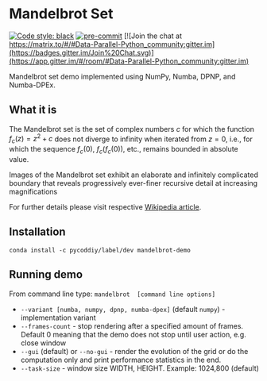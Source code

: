 # Mandelbrot Set

[![Code style: black](https://img.shields.io/badge/code%20style-black-000000.svg)](https://github.com/psf/black)
[![pre-commit](https://img.shields.io/badge/pre--commit-enabled-brightgreen?logo=pre-commit&logoColor=white)](https://github.com/pre-commit/pre-commit)
[![Join the chat at https://matrix.to/#/#Data-Parallel-Python_community:gitter.im](https://badges.gitter.im/Join%20Chat.svg)](https://app.gitter.im/#/room/#Data-Parallel-Python_community:gitter.im)

Mandelbrot set demo implemented using NumPy, Numba, DPNP, and Numba-DPEx.

## What it is

The Mandelbrot set is the set of complex numbers $c$ for which the function
$f_{c}(z)=z^{2}+c$ does not diverge to infinity when iterated from  $z=0$, i.e.,
for which the sequence $f_{c}(0)$, $f_{c}(f_{c}(0))$, etc., remains bounded in absolute value.

Images of the Mandelbrot set exhibit an elaborate and infinitely complicated boundary
that reveals progressively ever-finer recursive detail at increasing magnifications

For further details please visit respective [Wikipedia article](https://en.wikipedia.org/wiki/Mandelbrot_set).

## Installation

`conda install -c pycoddiy/label/dev mandelbrot-demo`

## Running demo

From command line type:
`mandelbrot  [command line options]`

* `--variant [numba, numpy, dpnp, numba-dpex]` (default `numpy`) - implementation variant
* `--frames-count` - stop rendering after a specified amount of frames. Default 0 meaning that the demo
  does not stop until user action, e.g. close window
* `--gui` (default) or `--no-gui` - render the evolution of the grid or do the computation only and
  print performance statistics in the end.
* `--task-size` - window size WIDTH, HEIGHT. Example: 1024,800 (default)
